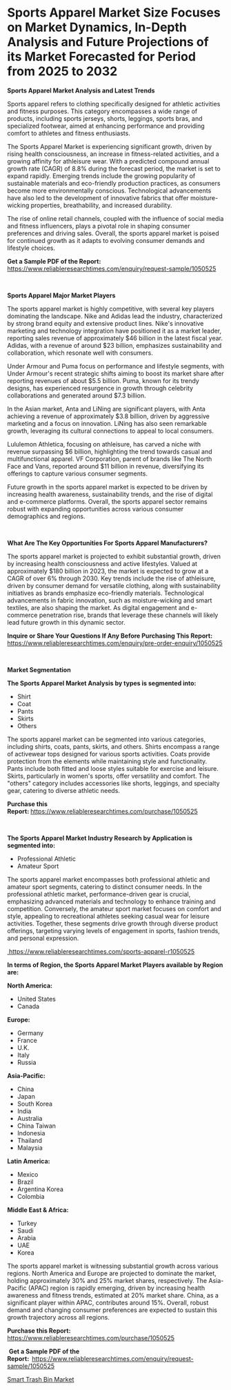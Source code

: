 <p><h1>Sports Apparel Market Size Focuses on Market Dynamics, In-Depth Analysis and Future Projections of its Market Forecasted for Period from 2025 to 2032</h1></p><p><strong>Sports Apparel Market Analysis and Latest Trends</strong></p>
<p><p>Sports apparel refers to clothing specifically designed for athletic activities and fitness purposes. This category encompasses a wide range of products, including sports jerseys, shorts, leggings, sports bras, and specialized footwear, aimed at enhancing performance and providing comfort to athletes and fitness enthusiasts.</p><p>The Sports Apparel Market is experiencing significant growth, driven by rising health consciousness, an increase in fitness-related activities, and a growing affinity for athleisure wear. With a predicted compound annual growth rate (CAGR) of 8.8% during the forecast period, the market is set to expand rapidly. Emerging trends include the growing popularity of sustainable materials and eco-friendly production practices, as consumers become more environmentally conscious. Technological advancements have also led to the development of innovative fabrics that offer moisture-wicking properties, breathability, and increased durability.</p><p>The rise of online retail channels, coupled with the influence of social media and fitness influencers, plays a pivotal role in shaping consumer preferences and driving sales. Overall, the sports apparel market is poised for continued growth as it adapts to evolving consumer demands and lifestyle choices.</p></p>
<p><strong>Get a Sample PDF of the Report:&nbsp;</strong> <a href="https://www.reliableresearchtimes.com/enquiry/request-sample/1050525?utm_campaign=2189&utm_medium=2&utm_source=Github&utm_content=ia&utm_term=08022025&utm_id=sports-apparel">https://www.reliableresearchtimes.com/enquiry/request-sample/1050525</a></p>
<p>&nbsp;</p>
<p><strong>Sports Apparel Major Market Players</strong></p>
<p><p>The sports apparel market is highly competitive, with several key players dominating the landscape. Nike and Adidas lead the industry, characterized by strong brand equity and extensive product lines. Nike's innovative marketing and technology integration have positioned it as a market leader, reporting sales revenue of approximately $46 billion in the latest fiscal year. Adidas, with a revenue of around $23 billion, emphasizes sustainability and collaboration, which resonate well with consumers.</p><p>Under Armour and Puma focus on performance and lifestyle segments, with Under Armour's recent strategic shifts aiming to boost its market share after reporting revenues of about $5.5 billion. Puma, known for its trendy designs, has experienced resurgence in growth through celebrity collaborations and generated around $7.3 billion.</p><p>In the Asian market, Anta and LiNing are significant players, with Anta achieving a revenue of approximately $3.8 billion, driven by aggressive marketing and a focus on innovation. LiNing has also seen remarkable growth, leveraging its cultural connections to appeal to local consumers.</p><p>Lululemon Athletica, focusing on athleisure, has carved a niche with revenue surpassing $6 billion, highlighting the trend towards casual and multifunctional apparel. VF Corporation, parent of brands like The North Face and Vans, reported around $11 billion in revenue, diversifying its offerings to capture various consumer segments.</p><p>Future growth in the sports apparel market is expected to be driven by increasing health awareness, sustainability trends, and the rise of digital and e-commerce platforms. Overall, the sports apparel sector remains robust with expanding opportunities across various consumer demographics and regions.</p></p>
<p>&nbsp;</p>
<p><strong>What Are The Key Opportunities For Sports Apparel Manufacturers?</strong></p>
<p><p>The sports apparel market is projected to exhibit substantial growth, driven by increasing health consciousness and active lifestyles. Valued at approximately $180 billion in 2023, the market is expected to grow at a CAGR of over 6% through 2030. Key trends include the rise of athleisure, driven by consumer demand for versatile clothing, along with sustainability initiatives as brands emphasize eco-friendly materials. Technological advancements in fabric innovation, such as moisture-wicking and smart textiles, are also shaping the market. As digital engagement and e-commerce penetration rise, brands that leverage these channels will likely lead future growth in this dynamic sector.</p></p>
<p><strong>Inquire or Share Your Questions If Any Before Purchasing This Report:</strong> <a href="https://www.reliableresearchtimes.com/enquiry/pre-order-enquiry/1050525?utm_campaign=2189&utm_medium=2&utm_source=Github&utm_content=ia&utm_term=08022025&utm_id=sports-apparel">https://www.reliableresearchtimes.com/enquiry/pre-order-enquiry/1050525</a></p>
<p>&nbsp;</p>
<p><strong>Market Segmentation</strong></p>
<p><strong>The Sports Apparel Market Analysis by types is segmented into:</strong></p>
<p><ul><li>Shirt</li><li>Coat</li><li>Pants</li><li>Skirts</li><li>Others</li></ul></p>
<p><p>The sports apparel market can be segmented into various categories, including shirts, coats, pants, skirts, and others. Shirts encompass a range of activewear tops designed for various sports activities. Coats provide protection from the elements while maintaining style and functionality. Pants include both fitted and loose styles suitable for exercise and leisure. Skirts, particularly in women's sports, offer versatility and comfort. The "others" category includes accessories like shorts, leggings, and specialty gear, catering to diverse athletic needs.</p></p>
<p><strong>Purchase this Report:&nbsp;</strong><a href="https://www.reliableresearchtimes.com/purchase/1050525?utm_campaign=2189&utm_medium=2&utm_source=Github&utm_content=ia&utm_term=08022025&utm_id=sports-apparel">https://www.reliableresearchtimes.com/purchase/1050525</a></p>
<p>&nbsp;</p>
<p><strong>The Sports Apparel Market Industry Research by Application is segmented into:</strong></p>
<p><ul><li>Professional Athletic</li><li>Amateur Sport</li></ul></p>
<p><p>The sports apparel market encompasses both professional athletic and amateur sport segments, catering to distinct consumer needs. In the professional athletic market, performance-driven gear is crucial, emphasizing advanced materials and technology to enhance training and competition. Conversely, the amateur sport market focuses on comfort and style, appealing to recreational athletes seeking casual wear for leisure activities. Together, these segments drive growth through diverse product offerings, targeting varying levels of engagement in sports, fashion trends, and personal expression.</p></p>
<p><a href="https://www.reliableresearchtimes.com/sports-apparel-r1050525?utm_campaign=2189&utm_medium=2&utm_source=Github&utm_content=ia&utm_term=08022025&utm_id=sports-apparel">&nbsp;https://www.reliableresearchtimes.com/sports-apparel-r1050525</a></p>
<p><strong>In terms of Region, the Sports Apparel Market Players available by Region are:</strong></p>
<p>
    <p> <strong> North America: </strong>
        <ul>
            <li>United States</li>
            <li>Canada</li>
        </ul>
        </p> 
    <p> <strong> Europe: </strong>
        <ul>
            <li>Germany</li>
            <li>France</li>
            <li>U.K.</li>
            <li>Italy</li>
            <li>Russia</li>
        </ul>
        </p> 
    <p> <strong> Asia-Pacific: </strong>
        <ul>
            <li>China</li>
            <li>Japan</li>
            <li>South Korea</li>
            <li>India</li>
            <li>Australia</li>
            <li>China Taiwan</li>
            <li>Indonesia</li>
            <li>Thailand</li>
            <li>Malaysia</li>
        </ul>
        </p> 
    <p> <strong> Latin America: </strong>
        <ul>
            <li>Mexico</li>
            <li>Brazil</li>
            <li>Argentina Korea</li>
            <li>Colombia</li>
        </ul>
        </p> 
    <p> <strong> Middle East & Africa: </strong>
        <ul>
            <li>Turkey</li>
            <li>Saudi</li>
            <li>Arabia</li>
            <li>UAE</li>
            <li>Korea</li>
        </ul>
    </p>
    </p>
<p><p>The sports apparel market is witnessing substantial growth across various regions. North America and Europe are projected to dominate the market, holding approximately 30% and 25% market shares, respectively. The Asia-Pacific (APAC) region is rapidly emerging, driven by increasing health awareness and fitness trends, estimated at 20% market share. China, as a significant player within APAC, contributes around 15%. Overall, robust demand and changing consumer preferences are expected to sustain this growth trajectory across all regions.</p></p>
<p><strong>Purchase this Report: </strong><a href="https://www.reliableresearchtimes.com/purchase/1050525?utm_campaign=2189&utm_medium=2&utm_source=Github&utm_content=ia&utm_term=08022025&utm_id=sports-apparel">https://www.reliableresearchtimes.com/purchase/1050525</a></p>
<p>&nbsp;<strong>Get a Sample PDF of the Report:&nbsp;&nbsp;</strong><a href="https://www.reliableresearchtimes.com/enquiry/request-sample/1050525?utm_campaign=2189&utm_medium=2&utm_source=Github&utm_content=ia&utm_term=08022025&utm_id=sports-apparel">https://www.reliableresearchtimes.com/enquiry/request-sample/1050525</a></p>
<p><strong></strong></p>
<p><p><a href="https://github.com/NargisHussain75/Market-Research-Report-List-1/blob/main/smart-trash-bin-market.md?utm_campaign=2189&utm_medium=2&utm_source=Github&utm_content=ia&utm_term=08022025&utm_id=sports-apparel">Smart Trash Bin Market</a></p></p>